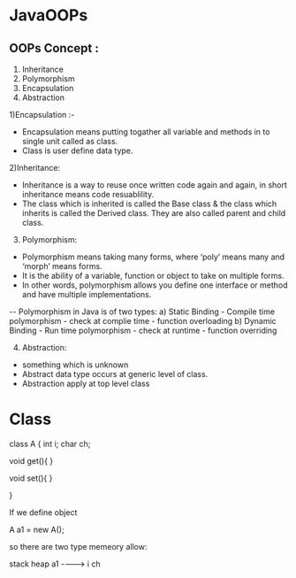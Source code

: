# JavaOOPs

OOPs Concept :
-------------
1) Inheritance
2) Polymorphism
3) Encapsulation
4) Abstraction

1)Encapsulation :-
- Encapsulation means putting togather all variable and methods in to single unit called as class.
- Class is user define data type.

2)Inheritance:
- Inheritance is a way to reuse once written code again and again, in short inheritance means code resuablility.
- The class which is inherited is called the Base class & the class which inherits is called the Derived class. They are also called parent and child class.

3) Polymorphism:
- Polymorphism means taking many forms, where ‘poly’ means many and ‘morph’ means forms.
- It is the ability of a variable, function or object to take on multiple forms. 
- In other words, polymorphism allows you define one interface or method and have multiple implementations.

-- Polymorphism in Java is of two types: 
a) Static Binding - Compile time polymorphism - check at complie time - function overloading
b) Dynamic Binding - Run time polymorphism - check at runtime - function overriding 

4) Abstraction:
- something which is unknown
- Abstract data type occurs at generic level of class.
- Abstraction apply at top level class

# Class 

class A {
   int i;
   char ch;
   
   void get(){
   }
   
   void set(){
   }
   
}


If we define object 

A a1 = new A();

so there are two type memeory allow:

stack        heap
a1     ---->  i
              ch


